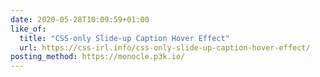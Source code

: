 ```yaml
---
date: 2020-05-28T10:09:59+01:00
like_of:
  title: "CSS-only Slide-up Caption Hover Effect"
  url: https://css-irl.info/css-only-slide-up-caption-hover-effect/
posting_method: https://monocle.p3k.io/
---
```

